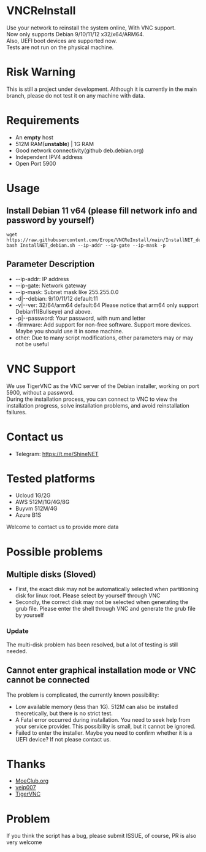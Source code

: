 # VNCReInstall
Use your network to reinstall the system online, With VNC support.  
Now only supports Debian 9/10/11/12 x32/x64/ARM64.  
Also, UEFI boot devices are supported now.  
Tests are not run on the physical machine.  

# Risk Warning
This is still a project under development. Although it is currently in the main branch, please do not test it on any machine with data.

# Requirements
* An **empty** host
* 512M RAM(**unstable**) | 1G RAM
* Good network connectivity(github deb.debian.org)
* Independent IPV4 address
* Open Port 5900

# Usage
## Install Debian 11 v64 (please fill network info and password by yourself)
```shell
wget https://raw.githubusercontent.com/Erope/VNCReInstall/main/InstallNET_debian.sh
bash InstallNET_debian.sh --ip-addr --ip-gate --ip-mask -p 
```


## Parameter Description
* --ip-addr: IP address
* --ip-gate: Network gateway
* --ip-mask: Subnet mask like 255.255.0.0
* -d|--debian: 9/10/11/12 default:11
* -v|--ver: 32/64/arm64 default:64 Please notice that arm64 only support Debian11(Bullseye) and above.
* -p|--password: Your password, with num and letter
* -firmware: Add support for non-free software. Support more devices. Maybe you should use it in some machine.
* other: Due to many script modifications, other parameters may or may not be useful

# VNC Support
We use TigerVNC as the VNC server of the Debian installer, working on port 5900, without a password.  
During the installation process, you can connect to VNC to view the installation progress, solve installation problems, and avoid reinstallation failures.

# Contact us
* Telegram: https://t.me/ShineNET

# Tested platforms
* Ucloud 1G/2G
* AWS 512M/1G/4G/8G
* Buyvm 512M/4G
* Azure B1S

Welcome to contact us to provide more data

# Possible problems
## Multiple disks (Sloved)
* First, the exact disk may not be automatically selected when partitioning disk for linux root. Please select by yourself through VNC
* Secondly, the correct disk may not be selected when generating the grub file. Please enter the shell through VNC and generate the grub file by yourself

### Update
The multi-disk problem has been resolved, but a lot of testing is still needed.

## Cannot enter graphical installation mode or VNC cannot be connected
The problem is complicated, the currently known possibility:
* Low available memory (less than 1G). 512M can also be installed theoretically, but there is no strict test. 
* A Fatal error occurred during installation. You need to seek help from your service provider. This possibility is small, but it cannot be ignored.
* Failed to enter the installer. Maybe you need to confirm whether it is a UEFI device? If not please contact us.

# Thanks
* [MoeClub.org](https://github.com/MoeClub)
* [veip007](https://github.com/veip007)
* [TigerVNC](https://tigervnc.org/)

# Problem
If you think the script has a bug, please submit ISSUE, of course, PR is also very welcome
